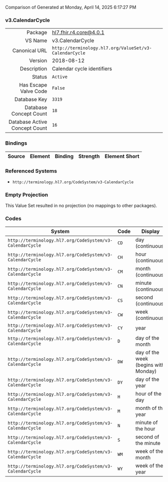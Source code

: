 Comparison of 
Generated at Monday, April 14, 2025 6:17:27 PM

### v3.CalendarCycle

|      |     |
| ---: | --- |
| Package | hl7.fhir.r4.core@4.0.1 |
| VS Name | v3.CalendarCycle |
| Canonical URL | `http://terminology.hl7.org/ValueSet/v3-CalendarCycle` |
| Version | 2018-08-12 |
| Description | Calendar cycle identifiers |
| Status | `Active` |
| Has Escape Valve Code | `False` |
| Database Key | `3319` |
| Database Concept Count | `18` |
| Database Active Concept Count | `16` |
### Bindings

| Source | Element | Binding | Strength | Element Short |
| ------ | ------- | ------- | -------- | ------------- |

### Referenced Systems

* `http://terminology.hl7.org/CodeSystem/v3-CalendarCycle`
### Empty Projection

This Value Set resulted in no projection (no mappings to other packages).

### Codes

| System | Code | Display |
| ------ | ---- | ------- |
| `http://terminology.hl7.org/CodeSystem/v3-CalendarCycle` | `CD` | day (continuous) |
| `http://terminology.hl7.org/CodeSystem/v3-CalendarCycle` | `CH` | hour (continuous) |
| `http://terminology.hl7.org/CodeSystem/v3-CalendarCycle` | `CM` | month (continuous) |
| `http://terminology.hl7.org/CodeSystem/v3-CalendarCycle` | `CN` | minute (continuous) |
| `http://terminology.hl7.org/CodeSystem/v3-CalendarCycle` | `CS` | second (continuous) |
| `http://terminology.hl7.org/CodeSystem/v3-CalendarCycle` | `CW` | week (continuous) |
| `http://terminology.hl7.org/CodeSystem/v3-CalendarCycle` | `CY` | year |
| `http://terminology.hl7.org/CodeSystem/v3-CalendarCycle` | `D` | day of the month |
| `http://terminology.hl7.org/CodeSystem/v3-CalendarCycle` | `DW` | day of the week (begins with Monday) |
| `http://terminology.hl7.org/CodeSystem/v3-CalendarCycle` | `DY` | day of the year |
| `http://terminology.hl7.org/CodeSystem/v3-CalendarCycle` | `H` | hour of the day |
| `http://terminology.hl7.org/CodeSystem/v3-CalendarCycle` | `M` | month of the year |
| `http://terminology.hl7.org/CodeSystem/v3-CalendarCycle` | `N` | minute of the hour |
| `http://terminology.hl7.org/CodeSystem/v3-CalendarCycle` | `S` | second of the minute |
| `http://terminology.hl7.org/CodeSystem/v3-CalendarCycle` | `WM` | week of the month |
| `http://terminology.hl7.org/CodeSystem/v3-CalendarCycle` | `WY` | week of the year |
